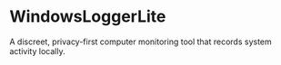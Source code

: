 # WindowsLoggerLite
A discreet, privacy-first computer monitoring tool that records system activity locally.

